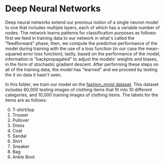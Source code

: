 # Deep Neural Networks

Deep neural networks extend our previous notion of a single neuron model to one that includes multiple layers, each of which has a variable number of nodes. The network learns patterns for classification purposes as follows: first we feed in training data to our network in what's called the "feedforward" phase; then, we compute the predictive performance of the model during training with the use of a loss function (in our case the mean-squared error loss function); lastly, based on the performance of the model, information is "backpropagated" to adjust the models' weights and biases, in the form of stochastic gradient descent. After performing these steps on all of the training data, the model has "learned" and we proceed by testing the it on data it hasn't seen.

In this folder, we train our model on the [fashion_mnist dataset](https://keras.io/api/datasets/fashion_mnist/ "Title"). This dataset includes 60,000 testing images of clothing items that fit into 10 different categories, and 10,000 training images of clothing items. The labels for the items are as follows:

0. T-shirt/top
1. Trouser
2. Pullover
3. Dress
4. Coat
5. Sandal
6. Shirt
7. Sneaker
8. Bag
9. Ankle Boot